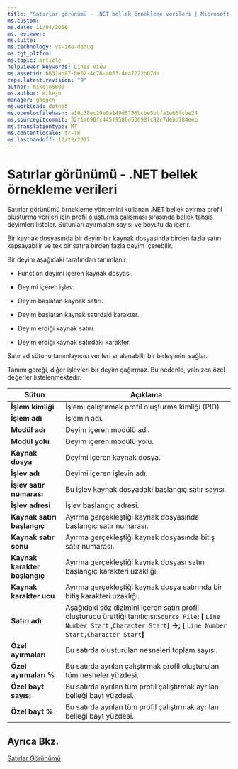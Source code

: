 ```yaml
---
title: "Satırlar görünümü - .NET bellek örnekleme verileri | Microsoft Docs"
ms.custom: 
ms.date: 11/04/2016
ms.reviewer: 
ms.suite: 
ms.technology: vs-ide-debug
ms.tgt_pltfrm: 
ms.topic: article
helpviewer_keywords: Lines view
ms.assetid: 6631ab87-0e62-4c76-a063-4ea7222b07da
caps.latest.revision: "9"
author: mikejo5000
ms.author: mikejo
manager: ghogen
ms.workload: dotnet
ms.openlocfilehash: a10c38ec29e9a149d6756bcbe5bbfa1e65fcbe24
ms.sourcegitcommit: 32f1a690fc445f9586d53698fc82c7debd784eeb
ms.translationtype: MT
ms.contentlocale: tr-TR
ms.lasthandoff: 12/22/2017
---
```

# <a name="lines-view---net-memory-sampling-data"></a>Satırlar görünümü - .NET bellek örnekleme verileri
Satırlar görünümü örnekleme yöntemini kullanan .NET bellek ayırma profil oluşturma verileri için profil oluşturma çalışması sırasında bellek tahsis deyimleri listeler. Sütunları ayırmaları sayısı ve boyutu da içerir.  
  
 Bir kaynak dosyasında bir deyim bir kaynak dosyasında birden fazla satırı kapsayabilir ve tek bir satıra birden fazla deyim içerebilir.  
  
 Bir deyim aşağıdaki tarafından tanımlanır:  
  
-   Function deyimi içeren kaynak dosyası.  
  
-   Deyimi içeren işlev.  
  
-   Deyim başlatan kaynak satırı.  
  
-   Deyim başlatan kaynak satırdaki karakter.  
  
-   Deyim erdiği kaynak satırı.  
  
-   Deyim erdiği kaynak satırdaki karakter.  
  
 Satır ad sütunu tanımlayıcısı verileri sıralanabilir bir birleşimini sağlar.  
  
 Tanımı gereği, diğer işlevleri bir deyim çağırmaz. Bu nedenle, yalnızca özel değerler listelenmektedir.  
  
|Sütun|Açıklama|  
|------------|-----------------|  
|**İşlem kimliği**|İşlemi çalıştırmak profil oluşturma kimliği (PID).|  
|**İşlem adı**|İşlemin adı.|  
|**Modül adı**|Deyim içeren modülü adı.|  
|**Modül yolu**|Deyim içeren modülü yolu.|  
|**Kaynak dosya**|Deyimi içeren kaynak dosya.|  
|**İşlev adı**|Deyimi içeren işlevin adı.|  
|**İşlev satır numarası**|Bu işlev kaynak dosyadaki başlangıç satır sayısı.|  
|**İşlev adresi**|İşlev başlangıç adresi.|  
|**Kaynak satırı başlangıç**|Ayırma gerçekleştiği kaynak dosyasında başlangıç satır numarası.|  
|**Kaynak satır sonu**|Ayırma gerçekleştiği kaynak dosyasında bitiş satır numarası.|  
|**Kaynak karakter başlangıç**|Ayırma gerçekleştiği kaynak dosyası satırı başlangıç karakteri uzaklığı.|  
|**Kaynak karakter ucu**|Ayırma gerçekleştiği kaynak dosya satırında bir bitiş karakteri uzaklığı.|  
|**Satırı adı**|Aşağıdaki söz dizimini içeren satırı profil oluşturucu ürettiği tanıtıcısı:`Source File`**; [**  `Line Number Start` **,**`Character Start`**] ->; [** `Line Number Start,Character Start`**]**|  
|**Özel ayırmaları**|Bu satırda oluşturulan nesneleri toplam sayısı.|  
|**Özel ayırmaları %**|Bu satırda ayrılan çalıştırmak profil oluşturulan tüm nesneler yüzdesi.|  
|**Özel bayt sayısı**|Bu satırda ayrılan tüm profil çalıştırmak ayrılan belleği bayt yüzdesi.|  
|**Özel bayt %**|Bu satırda ayrılan tüm profil çalıştırmak ayrılan belleği bayt yüzdesi.|  
  
## <a name="see-also"></a>Ayrıca Bkz.  
 [Satırlar Görünümü](../profiling/lines-view-sampling-data.md)
